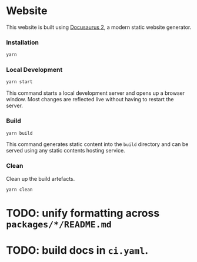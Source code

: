 # Website

This website is built using [Docusaurus 2](https://docusaurus.io/), a modern static website generator.

### Installation

``` sh
yarn
```

### Local Development

``` sh
yarn start
```

This command starts a local development server and opens up a browser window. Most changes are reflected live without having to restart the server.

### Build

``` sh
yarn build
```

This command generates static content into the `build` directory and can be served using any static contents hosting service.

### Clean

Clean up the build artefacts. 
``` sh
yarn clean
```

# TODO: unify formatting across `packages/*/README.md` 
# TODO: build docs in `ci.yaml`. 
